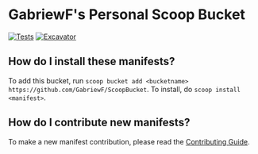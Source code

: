 # GabriewF's Personal Scoop Bucket
[![Tests](https://github.com/GabriewF/ScoopBucket/actions/workflows/ci.yml/badge.svg)](https://github.com/GabriewF/ScoopBucket/actions/workflows/ci.yml)
[![Excavator](https://github.com/GabriewF/ScoopBucket/actions/workflows/excavator.yml/badge.svg)](https://github.com/GabriewF/ScoopBucket/actions/workflows/excavator.yml)

How do I install these manifests?
---------------------------------

To add this bucket, run `scoop bucket add <bucketname> https://github.com/GabriewF/ScoopBucket`. To install, do `scoop install <manifest>`.

How do I contribute new manifests?
----------------------------------

To make a new manifest contribution, please read the [Contributing Guide](https://github.com/ScoopInstaller/.github/blob/main/.github/CONTRIBUTING.md).
